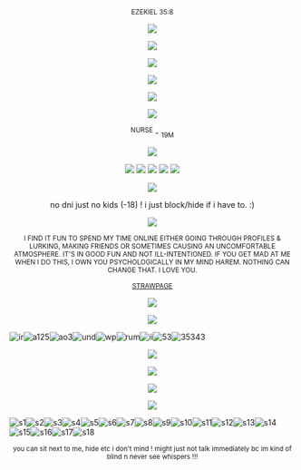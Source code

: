 <p align="center">
    <sup>EZEKIEL 35:8</sup>
</p>

<p align="center">
  <img src="https://gifcity.carrd.co/assets/images/gallery49/abc5acb3.png?v=e3c0bc0f" />
</p>


<p align="center">
  <img src="https://i.postimg.cc/Fz4G5tWK/royal.png">
</p>

<p align="center">
  <img src="https://gifcity.carrd.co/assets/images/gallery49/abc5acb3.png?v=e3c0bc0f" />
</p>

<p align="center">
  <img src="https://img10.glitterfy.com/25121/glitterfy5234622T984B81.gif" />
</p>







<p align="center">
  <img src="https://i.postimg.cc/qR0DPrkw/IMG-5438.jpg" />
</p>

<p align="center">
  <img src="https://gifcity.carrd.co/assets/images/gallery77/bcc92aea.gif?v=e3c0bc0f" />
</p>

<p align="center">
 <sup>NURSE</sup>   -   <sub>19M</sub>

    
</p>
<p align="center">
  <img src="https://gifcity.carrd.co/assets/images/gallery49/abc5acb3.png?v=e3c0bc0f" />
</p>
<p align="center">
  <img src="https://blinki.es/blinkies/funny/stalker-bad-thing.gif" /> 
   <img src="https://adriansblinkiecollection.neocities.org/a59.gif" />  <img src="https://i.postimg.cc/N05hyYfP/FENT-BLINKIE.gif" />  <img src="https://i6.glitter-graphics.org/pub/476/476946cvizlrt7mx.gif"
)" />  <img src="https://i10.glitter-graphics.org/pub/471/471490zpt5shyxhi.gif" />
</p>



<p align="center">
<img src="https://gifcity.carrd.co/assets/images/gallery39/6130186d.gif?v=e3c0bc0f" />  
</p>

<p align="center">
no dni just no kids (-18) ! i just block/hide if i have to. :)
</p>
<p align="center">
  <img src="https://capstasher.neocities.org/88x31Buttons/no-bonziworld-kiddies.png">
</p>
<p align="center">
<sub>  I FIND IT FUN TO SPEND MY TIME ONLINE EITHER GOING THROUGH PROFILES & LURKING, MAKING FRIENDS OR SOMETIMES CAUSING AN UNCOMFORTABLE ATMOSPHERE. IT'S IN GOOD FUN AND NOT ILL-INTENTIONED. IF YOU GET MAD AT ME WHEN I DO THIS, I OWN YOU PSYCHOLOGICALLY IN MY MIND HAREM. NOTHING CAN CHANGE THAT. I LOVE YOU. </sub>
</p>

<p align="center">
<sub>  
<a href="https://calne-ca.straw.page/">STRAWPAGE</a>
 </sub>
</p>

<p align="center">
  <img src="https://i.postimg.cc/4NRdWw91/calnursetransp.png" />
</p>

<p align="center">
  <img src="https://gifcity.carrd.co/assets/images/gallery49/abc5acb3.png?v=e3c0bc0f" />
</p>

   ![ir](https://adriansblinkiecollection.neocities.org/buttons/a27.gif)![a125](https://github.com/user-attachments/assets/5413d6cf-cadc-4743-a727-4124c0d57ce4)![ao3](https://adriansblinkiecollection.neocities.org/buttons/a13.gif)![und](https://cyber.dabamos.de/88x31/bloodcovered.gif)![wp](https://cyber.dabamos.de/88x31/om_8831.gif)![rum](https://cyber.dabamos.de/88x31/rumia.gif)![ii](https://capstasher.neocities.org/88x31Buttons/virusalert.gif)![53](https://i.postimg.cc/SRB9Fm12/SUPERTARD.png)![35343](https://www.88x31.nl/gifs/mika.gif)

<p align="center">
  <img src="https://images-wixmp-ed30a86b8c4ca887773594c2.wixmp.com/f/8a1203e1-a36e-4f75-9674-24944f085021/difm8s6-35c7cbae-08f6-41bf-a1ae-b0594ea5fdb1.png?token=eyJ0eXAiOiJKV1QiLCJhbGciOiJIUzI1NiJ9.eyJzdWIiOiJ1cm46YXBwOjdlMGQxODg5ODIyNjQzNzNhNWYwZDQxNWVhMGQyNmUwIiwiaXNzIjoidXJuOmFwcDo3ZTBkMTg4OTgyMjY0MzczYTVmMGQ0MTVlYTBkMjZlMCIsIm9iaiI6W1t7InBhdGgiOiJcL2ZcLzhhMTIwM2UxLWEzNmUtNGY3NS05Njc0LTI0OTQ0ZjA4NTAyMVwvZGlmbThzNi0zNWM3Y2JhZS0wOGY2LTQxYmYtYTFhZS1iMDU5NGVhNWZkYjEucG5nIn1dXSwiYXVkIjpbInVybjpzZXJ2aWNlOmZpbGUuZG93bmxvYWQiXX0.Ga2RqgRr94eVz1k0k43r5I5WoJWg8K2HCQfF4P7_LvU"
)"/> </p>
<p align="center">
  <img src="https://i7.glitter-graphics.org/pub/1557/1557597nvbsp52kcj.gif" />
</p>


<p align="center">
  <img src="https://gifcity.carrd.co/assets/images/gallery49/abc5acb3.png?v=e3c0bc0f" />
</p>
  
  <p align="center">
  <img src="https://i.postimg.cc/CK4xHk36/STAM.png"/> </p>

![s1](https://supplies.ju.mp/assets/images/gallery01/f3384d1e_original.png?v=1c1ba870)![s2](https://y2k.neocities.org/stamps2/_stamp__plain_doll_01_by_cute_quts-da7y04e.png)![s3](https://gifcity.carrd.co/assets/images/gallery320/3b61e1e7.jpg?v=e3c0bc0f)![s4](https://gifcity.carrd.co/assets/images/gallery53/68e3f407.jpg?v=e3c0bc0f)![s5](https://gifcity.carrd.co/assets/images/gallery59/6bc83f44.png?v=e3c0bc0f)![s6](https://gifcity.carrd.co/assets/images/gallery60/e52d00ec.png?v=e3c0bc0f)![s7](https://gifcity.carrd.co/assets/images/gallery60/d9e49228.png?v=e3c0bc0f)![s8](https://gifcity.carrd.co/assets/images/gallery61/7c3613c3.png?v=e3c0bc0f)![s9](https://wilardo.crd.co/assets/images/gallery16/f1c73565.png?v=736fa498)![s10](https://wilardo.crd.co/assets/images/gallery16/d143f1fe.png?v=736fa498)![s11](https://wilardo.crd.co/assets/images/gallery16/b600db8a.png?v=736fa498)![s12](https://supplies.ju.mp/assets/images/gallery01/21c27686.gif?v=1c1ba870)![s13](https://nustuff.carrd.co/assets/images/gallery02/b6de59ee.png?v=0a15e1db)![s14](https://gifcity.carrd.co/assets/images/gallery61/b872dd34.gif?v=e3c0bc0f)![s15](https://gifcity.carrd.co/assets/images/gallery131/80340ca5.png?v=e3c0bc0f)![s16](https://gifcity.carrd.co/assets/images/gallery318/400ed5e4.png?v=e3c0bc0f)![s17](https://gifcity.carrd.co/assets/images/gallery318/feb7eccc.jpg?v=e3c0bc0f)![s18](https://gifcity.carrd.co/assets/images/gallery59/5b292a85.png?v=e3c0bc0f)


<p align="center">
<sub>  you can sit next to me, hide etc i don't mind ! might just not talk immediately bc im kind of blind n never see whispers !!!   </sub>
</p>
